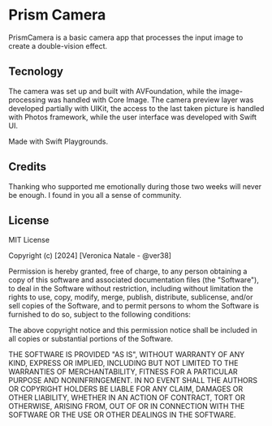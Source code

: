 
# Prism Camera

PrismCamera is a basic camera app that processes the input image to create a double-vision effect.




## Tecnology
The camera was set up and built with AVFoundation, while the image-processing was handled with Core Image. The camera preview layer was developed partially with UIKit, the access to the last taken picture is handled with Photos framework, while the user interface was developed with Swift UI.

Made with Swift Playgrounds.

## Credits
Thanking who supported me emotionally during those two weeks will never be enough. 
I found in you all a sense of community.

## License
MIT License

Copyright (c) [2024] [Veronica Natale - @ver38] 

Permission is hereby granted, free of charge, to any person obtaining a copy
of this software and associated documentation files (the "Software"), to deal
in the Software without restriction, including without limitation the rights
to use, copy, modify, merge, publish, distribute, sublicense, and/or sell
copies of the Software, and to permit persons to whom the Software is
furnished to do so, subject to the following conditions:

The above copyright notice and this permission notice shall be included in all
copies or substantial portions of the Software.

THE SOFTWARE IS PROVIDED "AS IS", WITHOUT WARRANTY OF ANY KIND, EXPRESS OR
IMPLIED, INCLUDING BUT NOT LIMITED TO THE WARRANTIES OF MERCHANTABILITY,
FITNESS FOR A PARTICULAR PURPOSE AND NONINFRINGEMENT. IN NO EVENT SHALL THE
AUTHORS OR COPYRIGHT HOLDERS BE LIABLE FOR ANY CLAIM, DAMAGES OR OTHER
LIABILITY, WHETHER IN AN ACTION OF CONTRACT, TORT OR OTHERWISE, ARISING FROM,
OUT OF OR IN CONNECTION WITH THE SOFTWARE OR THE USE OR OTHER DEALINGS IN THE
SOFTWARE.
